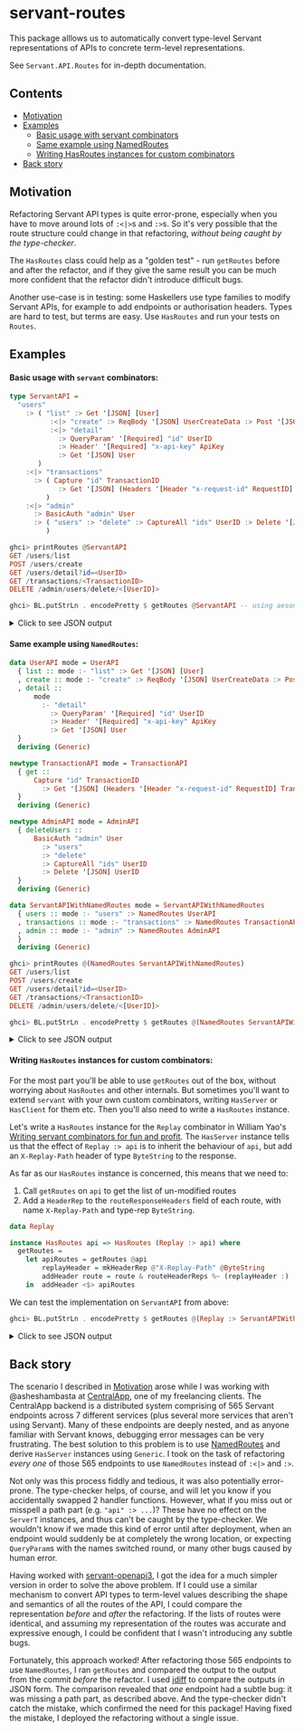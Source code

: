 # servant-routes

This package alllows us to automatically convert type-level Servant representations of APIs to concrete term-level representations.

See `Servant.API.Routes` for in-depth documentation.

## Contents

* [Motivation](#motivation)
* [Examples](#examples)
    * [Basic usage with servant combinators](#basic-usage-with-servant-combinators)
    * [Same example using NamedRoutes](#same-example-using-namedroutes)
    * [Writing HasRoutes instances for custom combinators](#writing-hasroutes-instances-for-custom-combinators)
* [Back story](#back-story)


## Motivation

Refactoring Servant API types is quite error-prone, especially when you have to move
around lots of `:<|>`s and `:>`s.  So it's very possible that the route structure could
change in that refactoring, _without being caught by the type-checker_.

The `HasRoutes` class could help as a "golden test" - run `getRoutes` before and after the refactor, and if they give the same
result you can be much more confident that the refactor didn't introduce difficult bugs.

Another use-case is in testing: some Haskellers use type families to modify Servant APIs, for example
to add endpoints or authorisation headers. Types are hard to test, but terms are easy. Use `HasRoutes`
and run your tests on `Routes`.


## Examples

#### Basic usage with `servant` combinators:

```haskell
type ServantAPI =
  "users"
    :> ( "list" :> Get '[JSON] [User]
          :<|> "create" :> ReqBody '[JSON] UserCreateData :> Post '[JSON] UserID
          :<|> "detail"
            :> QueryParam' '[Required] "id" UserID
            :> Header' '[Required] "x-api-key" ApiKey
            :> Get '[JSON] User
       )
    :<|> "transactions"
      :> ( Capture "id" TransactionID
            :> Get '[JSON] (Headers '[Header "x-request-id" RequestID] Transaction)
         )
    :<|> "admin"
      :> BasicAuth "admin" User
      :> ( "users" :> "delete" :> CaptureAll "ids" UserID :> Delete '[JSON] UserID
         )
```

```haskell
ghci> printRoutes @ServantAPI
GET /users/list
POST /users/create
GET /users/detail?id=<UserID>
GET /transactions/<TransactionID>
DELETE /admin/users/delete/<[UserID]>

ghci> BL.putStrLn . encodePretty $ getRoutes @ServantAPI -- using aeson-pretty
```

<details>
<summary>Click to see JSON output</summary>
  
```json
[
    {
        "auths": [],
        "method": "GET",
        "params": [],
        "path": "/users/list",
        "request_body": null,
        "request_headers": [],
        "response": "[User]",
        "response_headers": []
    },
    {
        "auths": [],
        "method": "POST",
        "params": [],
        "path": "/users/create",
        "request_body": "UserCreateData",
        "request_headers": [],
        "response": "UserID",
        "response_headers": []
    },
    {
        "auths": [],
        "method": "GET",
        "params": [
            {
                "name": "id",
                "param_type": "UserID",
                "type": "SingleParam"
            }
        ],
        "path": "/users/detail",
        "request_body": null,
        "request_headers": [
            {
                "name": "x-api-key",
                "type": "ApiKey"
            }
        ],
        "response": "User",
        "response_headers": []
    },
    {
        "auths": [],
        "method": "GET",
        "params": [],
        "path": "/transactions/<TransactionID>",
        "request_body": null,
        "request_headers": [],
        "response": "Transaction",
        "response_headers": [
            {
                "name": "x-request-id",
                "type": "RequestID"
            }
        ]
    },
    {
        "auths": [
            "Basic admin"
        ],
        "method": "DELETE",
        "params": [],
        "path": "/admin/users/delete/<[UserID]>",
        "request_body": null,
        "request_headers": [],
        "response": "UserID",
        "response_headers": []
    }
]
```

</details>

#### Same example using `NamedRoutes`:

```haskell
data UserAPI mode = UserAPI
  { list :: mode :- "list" :> Get '[JSON] [User]
  , create :: mode :- "create" :> ReqBody '[JSON] UserCreateData :> Post '[JSON] UserID
  , detail ::
      mode
        :- "detail"
          :> QueryParam' '[Required] "id" UserID
          :> Header' '[Required] "x-api-key" ApiKey
          :> Get '[JSON] User
  }
  deriving (Generic)

newtype TransactionAPI mode = TransactionAPI
  { get ::
      Capture "id" TransactionID
        :> Get '[JSON] (Headers '[Header "x-request-id" RequestID] Transaction)
  }
  deriving (Generic)

newtype AdminAPI mode = AdminAPI
  { deleteUsers ::
      BasicAuth "admin" User
        :> "users"
        :> "delete"
        :> CaptureAll "ids" UserID
        :> Delete '[JSON] UserID
  }
  deriving (Generic)

data ServantAPIWithNamedRoutes mode = ServantAPIWithNamedRoutes
  { users :: mode :- "users" :> NamedRoutes UserAPI
  , transactions :: mode :- "transactions" :> NamedRoutes TransactionAPI
  , admin :: mode :- "admin" :> NamedRoutes AdminAPI
  }
  deriving (Generic)
```

```haskell
ghci> printRoutes @(NamedRoutes ServantAPIWithNamedRoutes)
GET /users/list
POST /users/create
GET /users/detail?id=<UserID>
GET /transactions/<TransactionID>
DELETE /admin/users/delete/<[UserID]>

ghci> BL.putStrLn . encodePretty $ getRoutes @(NamedRoutes ServantAPIWithNamedRoutes)
```

<details>
<summary>Click to see JSON output</summary>

Note this is the same as above, so we know we refactored `ServantAPI` to `ServantAPIWithNamedRoutes` correctly!
  
```json
[
    {
        "auths": [],
        "method": "GET",
        "params": [],
        "path": "/users/list",
        "request_body": null,
        "request_headers": [],
        "response": "[User]",
        "response_headers": []
    },
    {
        "auths": [],
        "method": "POST",
        "params": [],
        "path": "/users/create",
        "request_body": "UserCreateData",
        "request_headers": [],
        "response": "UserID",
        "response_headers": []
    },
    {
        "auths": [],
        "method": "GET",
        "params": [
            {
                "name": "id",
                "param_type": "UserID",
                "type": "SingleParam"
            }
        ],
        "path": "/users/detail",
        "request_body": null,
        "request_headers": [
            {
                "name": "x-api-key",
                "type": "ApiKey"
            }
        ],
        "response": "User",
        "response_headers": []
    },
    {
        "auths": [],
        "method": "GET",
        "params": [],
        "path": "/transactions/<TransactionID>",
        "request_body": null,
        "request_headers": [],
        "response": "Transaction",
        "response_headers": [
            {
                "name": "x-request-id",
                "type": "RequestID"
            }
        ]
    },
    {
        "auths": [
            "Basic admin"
        ],
        "method": "DELETE",
        "params": [],
        "path": "/admin/users/delete/<[UserID]>",
        "request_body": null,
        "request_headers": [],
        "response": "UserID",
        "response_headers": []
    }
]
```

</details>

#### Writing `HasRoutes` instances for custom combinators:

For the most part you'll be able to use `getRoutes` out of the box, without worrying about `HasRoutes` and other internals.
But sometimes you'll want to extend `servant` with your own custom combinators, writing `HasServer` or `HasClient` for them etc.
Then you'll also need to write a `HasRoutes` instance.

Let's write a `HasRoutes` instance for the `Replay` combinator in William Yao's
[Writing servant combinators for fun and profit](https://williamyaoh.com/posts/2023-02-28-writing-servant-combinators.html#:~:text=Example%3A%20Returning%20a%20header%20with%20a%20%22replay%22%20path).
The `HasServer` instance tells us that the effect of `Replay :> api` is to inherit the behaviour of `api`, but add an `X-Replay-Path` header of type `ByteString` to the response.

As far as our `HasRoutes` instance is concerned, this means that we need to:

1. Call `getRoutes` on `api` to get the list of un-modified routes
2. Add a `HeaderRep` to the `routeResponseHeaders` field of each route, with name `X-Replay-Path` and type-rep `ByteString`.

```haskell
data Replay

instance HasRoutes api => HasRoutes (Replay :> api) where
  getRoutes =
    let apiRoutes = getRoutes @api
        replayHeader = mkHeaderRep @"X-Replay-Path" @ByteString
        addHeader route = route & routeHeaderReps %~ (replayHeader :)
    in  addHeader <$> apiRoutes
```

We can test the implementation on `ServantAPI` from above:

```haskell
ghci> BL.putStrLn . encodePretty $ getRoutes @(Replay :> ServantAPIWithNamedRoutes)
```

<details>
<summary>Click to see JSON output</summary>

Note that each route is the same as above, but with an extra `response_header` `{"name": "X-Replay-Path", "type": "ByteString"}`:
  
```json
[
    {
        "auths": [],
        "method": "GET",
        "params": [],
        "path": "/users/list",
        "request_body": null,
        "request_headers": [],
        "response": "[User]",
        "response_headers": [
            {
                "name": "X-Replay-Path",
                "type": "ByteString"
            }
        ]
    },
    {
        "auths": [],
        "method": "POST",
        "params": [],
        "path": "/users/create",
        "request_body": "UserCreateData",
        "request_headers": [],
        "response": "UserID",
        "response_headers": [
            {
                "name": "X-Replay-Path",
                "type": "ByteString"
            }
        ]
    },
    {
        "auths": [],
        "method": "GET",
        "params": [
            {
                "name": "id",
                "param_type": "UserID",
                "type": "SingleParam"
            }
        ],
        "path": "/users/detail",
        "request_body": null,
        "request_headers": [
            {
                "name": "x-api-key",
                "type": "ApiKey"
            }
        ],
        "response": "User",
        "response_headers": [
            {
                "name": "X-Replay-Path",
                "type": "ByteString"
            }
        ]
    },
    {
        "auths": [],
        "method": "GET",
        "params": [],
        "path": "/transactions/<TransactionID>",
        "request_body": null,
        "request_headers": [],
        "response": "Transaction",
        "response_headers": [
            {
                "name": "X-Replay-Path",
                "type": "ByteString"
            },
            {
                "name": "x-request-id",
                "type": "RequestID"
            }
        ]
    },
    {
        "auths": [
            "Basic admin"
        ],
        "method": "DELETE",
        "params": [],
        "path": "/admin/users/delete/<[UserID]>",
        "request_body": null,
        "request_headers": [],
        "response": "UserID",
        "response_headers": [
            {
                "name": "X-Replay-Path",
                "type": "ByteString"
            }
        ]
    }
]
```

</details>


## Back story

The scenario I described in [Motivation](#motivation) arose while I was working with @asheshambasta at [CentralApp](https://www.centralapp.com/),
one of my freelancing clients. The CentralApp backend is a distributed system comprising of 565 Servant endpoints across 7 different services
(plus several more services that aren't using Servant). Many of these endpoints are deeply nested, and as anyone familiar with Servant knows, debugging
error messages can be very frustrating. The best solution to this problem is to use [NamedRoutes](https://hackage.haskell.org/package/servant/docs/Servant-API.html#t:NamedRoutes)
and derive `HasServer` instances using `Generic`. I took on the task of refactoring _every one_ of those 565 endpoints to use `NamedRoutes` instead of
`:<|>` and `:>`.

Not only was this process fiddly and tedious, it was also potentially error-prone. The type-checker helps, of course, and will let you know if you accidentally
swapped 2 handler functions. However, what if you miss out or misspell a path part (e.g. `"api" :> ...`)? These have no effect on the `ServerT` instances, and thus
can't be caught by the type-checker. We wouldn't know if we made this kind of error until after deployment, when an endpoint would suddenly be at completely the wrong location,
or expecting `QueryParam`s with the names switched round, or many other bugs caused by human error.

Having worked with [servant-openapi3](https://hackage.haskell.org/package/servant-openapi3), I got the idea for a much simpler version in order to solve the above problem.
If I could use a similar mechanism to convert API types to term-level values describing the shape and semantics of all the routes of the API, I could compare the
representation _before_ and _after_ the refactoring. If the lists of routes were identical, and assuming my representation of the routes was accurate and expressive enough,
I could be confident that I wasn't introducing any subtle bugs.

Fortunately, this approach worked! After refactoring those 565 endpoints to use `NamedRoutes`, I ran `getRoutes` and compared the output to the output from the commit _before_
the refactor. I used [jdiff](https://github.com/networktocode/jdiff) to compare the outputs in JSON form. The comparison revealed that _one_ endpoint had a subtle bug:
it was missing a path part, as described above. And the type-checker didn't catch the mistake, which confirmed the need for this package!
Having fixed the mistake, I deployed the refactoring without a single issue.
